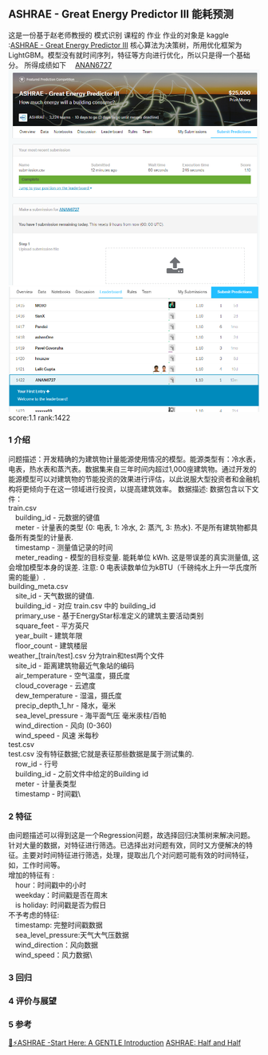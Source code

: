 ## ASHRAE - Great Energy Predictor III 能耗预测
这是一份基于赵老师教授的 模式识别 课程的 作业
作业的对象是 kaggle :[ASHRAE - Great Energy Predictor III](https://www.kaggle.com/c/ashrae-energy-prediction/overview)
核心算法为决策树，所用优化框架为LightGBM。模型没有就时间序列，特征等方向进行优化，所以只是得一个基础分。
所得成绩如下
&emsp;[ANAN6727](https://www.kaggle.com/anan6727903376998/competitions)
    ![score](https://raw.githubusercontent.com/anjie6727/hello-github/master/score.png)
    ![rank](https://raw.githubusercontent.com/anjie6727/hello-github/master/rank.png)
score:1.1 rank:1422
### 1 介绍
问题描述：开发精确的为建筑物计量能源使用情况的模型。能源类型有：冷水表，电表，热水表和蒸汽表。数据集来自三年时间内超过1,000座建筑物。通过开发的能源模型可以对建筑物的节能投资的效果进行评估，以此说服大型投资者和金融机构将更倾向于在这一领域进行投资，以提高建筑效率。
数据描述:  数据包含以下文件：\
train.csv\
	&emsp;building_id - 元数据的键值\
	&emsp;meter - 计量表的类型 {0: 电表, 1: 冷水, 2: 蒸汽, 3: 热水}. 不是所有建筑物都具备所有类型的计量表.\
	&emsp;timestamp - 测量值记录的时间\
	&emsp;meter_reading - 模型的目标变量. 能耗单位 kWh. 这是带误差的真实测量值, 这会增加模型本身的误差. 注意:  0 电表读数单位为kBTU（千磅纯水上升一华氏度所需的能量）.\
building_meta.csv\
	&emsp;site_id - 天气数据的键值.\
	&emsp;building_id - 对应 train.csv 中的 building_id\
	&emsp;primary_use - 基于EnergyStar标准定义的建筑主要活动类别\
	&emsp;square_feet - 平方英尺\
	&emsp;year_built - 建筑年限\
	&emsp;floor_count - 建筑楼层\
weather_[train/test].csv 分为train和test两个文件\
	&emsp;site_id - 距离建筑物最近气象站的编码\
	&emsp;air_temperature - 空气温度，摄氏度\
	&emsp;cloud_coverage - 云遮度\
	&emsp;dew_temperature - 湿温，摄氏度\
	&emsp;precip_depth_1_hr - 降水，毫米\
	&emsp;sea_level_pressure - 海平面气压 毫米汞柱/百帕\
	&emsp;wind_direction - 风向 (0-360)\
	&emsp;wind_speed - 风速 米每秒\
test.csv\
test.csv 没有特征数据;它就是表征那些数据是属于测试集的.\
	&emsp;row_id - 行号\
	&emsp;building_id - 之前文件中给定的Building id\
	&emsp;meter - 计量表类型\
	&emsp;timestamp - 时间戳\
### 2 特征
由问题描述可以得到这是一个Regression问题，故选择回归决策树来解决问题。\
针对大量的数据，对特征进行筛选。已选择出对问题有效，同时又方便解决的特征。主要对时间特征进行筛选，处理，提取出几个对问题可能有效的时间特征，如，工作时间等。\
增加的特征有 :\
&emsp;hour：时间戳中的小时\
&emsp;weekday：时间戳是否在周末\
&emsp;is holiday: 时间戳是否为假日\
不予考虑的特征:\
&emsp;timestamp: 完整时间戳数据\
&emsp;sea_level_pressure:天气大气压数据\
&emsp;wind_direction：风向数据\
&emsp;wind_speed：风力数据\
### 3 回归

### 4 评价与展望

### 5 参考
[🔌⚡ASHRAE -Start Here: A GENTLE Introduction](https://www.kaggle.com/caesarlupum/ashrae-start-here-a-gentle-introduction)
[ASHRAE: Half and Half](https://www.kaggle.com/rohanrao/ashrae-half-and-half)

